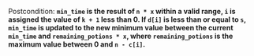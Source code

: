 Postcondition: **`min_time` is the result of `n * x` within a valid range, `i` is assigned the value of `k + 1` less than 0. If `d[i]` is less than or equal to `s`, `min_time` is updated to the new minimum value between the current `min_time` and `remaining_potions * x`, where `remaining_potions` is the maximum value between 0 and `n - c[i]`.**